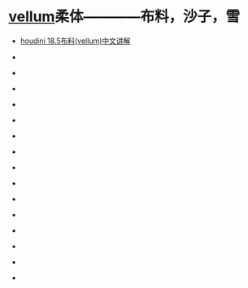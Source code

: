 # [vellum](https://www.sidefx.com/docs/houdini/vellum/index.html)柔体————布料，沙子，雪

* [houdini 18.5布料(vellum)中文讲解](https://www.bilibili.com/video/BV1Lb4y1y7Mv)

* []()

* []()

* []()

* []()

* []()

* []()

* []()

* []()

* []()

* []()

* []()

* []()

* []()

* []()

* []()

